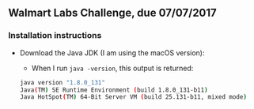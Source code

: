 ## Walmart Labs Challenge, due 07/07/2017

### Installation instructions

- Download the Java JDK (I am using the macOS version):
    - When I run `java -version`, this output is returned:

    ```bash
    java version "1.8.0_131"
    Java(TM) SE Runtime Environment (build 1.8.0_131-b11)
    Java HotSpot(TM) 64-Bit Server VM (build 25.131-b11, mixed mode)
    ```

